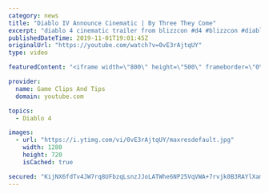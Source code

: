 ```yaml
---
category: news
title: "Diablo IV Announce Cinematic | By Three They Come"
excerpt: "diablo 4 cinematic trailer from blizzcon #d4 #blizzcon #diablo."
publishedDateTime: 2019-11-01T19:01:45Z
originalUrl: "https://youtube.com/watch?v=0vE3rAjtqUY"
type: video

featuredContent: "<iframe width=\"800\" height=\"500\" frameborder=\"0\" src=\"https://www.youtube.com/embed/0vE3rAjtqUY\" allow=\"accelerometer; autoplay; encrypted-media; gyroscope; picture-in-picture\" allowfullscreen></iframe>"

provider:
  name: Game Clips And Tips
  domain: youtube.com

topics:
  - Diablo 4

images:
  - url: "https://i.ytimg.com/vi/0vE3rAjtqUY/maxresdefault.jpg"
    width: 1280
    height: 720
    isCached: true

secured: "KijNX6fdTv4JW7rq8UFbzqLsnzJJoLATWhe6NP25VqVWA+7rvjk0B3RAYlXamOlP6fHC5l4bq0r0l6rj4Mz+WUfQFWbNUOWhp8eDQChQJa3ZXCCMwI2FZT8gKICk7ycb4uyi1Lj9Wo3JYq+5Io1rMqCn0UOIECuu9LJiEnYpIflF8+NmItUGQlJpcxmLXetWRQMsf1NS+LwsGGPTgi5j9PTfeVvlnH2MZ3BEIoOXiL41yq1YaJ6utoFHJe0wAW2bRud1LICWlavBQ8Hh8uJEHL8v0TWV62t5TceUX4aU74PuRBLMpzOqDO9NGnuuBiC6XdFYhzqZr8PYGMef4G7qouGLfg8a/iGIxr5mdLa7EdgN5hy6jDR8XTev+7rsMchlkJgHqpW0vEEW1hAVGH8KKg==;ZFrVg2bRTD4Vhh4p5VUfnA=="
---
```


